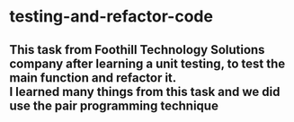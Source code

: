 # testing-and-refactor-code
## This task from Foothill Technology Solutions company after learning a unit testing, to test the main function and refactor it.<br/>I learned many things from this task and we did use the pair programming technique
